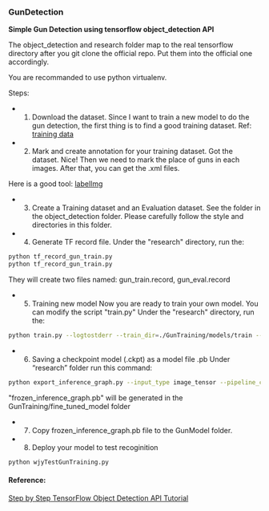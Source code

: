 ### GunDetection


**Simple Gun Detection using tensorflow object_detection API**

The object_detection and research folder map to the real tensorflow directory after you git clone the official repo.
Put them into the official one accordingly.

You are recommanded to use python virtualenv.

Steps:

* 1. Download the dataset.
Since I want to train a new model to do the gun detection, the first thing is to find a good training dataset.
Ref: [training data](http://sci2s.ugr.es/weapons-detection)

* 2. Mark and create annotation for your training dataset.
Got the dataset. Nice!  Then we need to mark the place of guns in each images. After that, you can get the .xml files.

Here is a good tool: [labelImg](https://github.com/tzutalin/labelImg)

* 3. Create a Training dataset and an Evaluation dataset.
See the folder in the object_detection folder. Please carefully follow the style and directories in this folder.

* 4. Generate TF record file.
Under the "research" directory, run the:
```bash
python tf_record_gun_train.py
python tf_record_gun_train.py
```
They will create two files named: gun_train.record, gun_eval.record

* 5. Training new model
Now you are ready to train your own model. You can modify the script "train.py"
Under the "research" directory, run the:
```bash
python train.py --logtostderr --train_dir=./GunTraining/models/train --pipeline_config_path=./GunTraining/ssd_mobilenet_v1_coco.config
```
* 6. Saving a checkpoint model (.ckpt) as a model file .pb
Under “research” folder run this command:
```bash
python export_inference_graph.py --input_type image_tensor --pipeline_config_path ./GunTraining/ssd_mobilenet_v1_coco.config --trained_checkpoint_prefix ./GunTraining/models/train/model.ckpt-200 --output_directory ./GunTraining/fine_tuned_model
```

"frozen_inference_graph.pb" will be generated in the GunTraining/fine_tuned_model folder

* 7. Copy frozen_inference_graph.pb file to the GunModel folder.

* 8. Deploy your model to test recoginition
```bash
python wjyTestGunTraining.py
```



#### Reference:
[Step by Step TensorFlow Object Detection API Tutorial](https://medium.com/@WuStangDan/step-by-step-tensorflow-object-detection-api-tutorial-part-5-saving-and-deploying-a-model-8d51f56dbcf1)